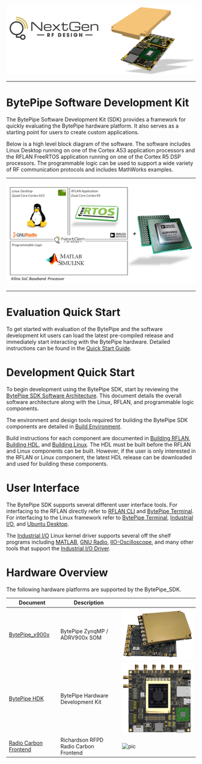 ![logo](docs/BytePipe_Logo.png)

---

# BytePipe Software Development Kit

The BytePipe Software Development Kit (SDK) provides a framework for quickly evaluating the BytePipe hardware platform.  It also serves as a starting point for users to create custom applications.  

Below is a high level block diagram of the software.  The software includes Linux Desktop running on one of the Cortex A53 application processors and the RFLAN FreeRTOS application running on one of the Cortex R5 DSP processors.  The programmable logic can be used to support a wide variety of RF communication protocols and includes MathWorks examples.  

---

![sdk_01](docs/Architecture/sdk_01.png)

---

# Evaluation Quick Start

To get started with evaluation of the BytePipe and the software development kit users can load the latest pre-compiled release and immediately start interacting with the BytePipe hardware.  Detailed instructions can be found in the [Quick Start Guide](docs/QuickStart/QuickStart.md).


# Development Quick Start

To begin development using the BytePipe SDK, start by reviewing the [BytePipe SDK Software Architecture](docs/Architecture/Architecture.md).  This document details the overall software architecture along with the Linux, RFLAN, and programmable logic components.

The environment and design tools required for building the BytePipe SDK components are detailed in [Build Environment](docs/BuildEnv/BuildEnv.md).

Build instructions for each component are documented in [Building RFLAN](docs/RflanBuild/RflanBuild.md), [Building HDL](docs/HdlBuild/HdlBuild.md), and [Building Linux](docs/LinuxBuild/LinuxBuild.md).  The HDL must be built before the RFLAN and Linux components can be built.  However, if the user is only interested in the RFLAN or Linux component, the latest HDL release can be downloaded and used for building these components.  

# User Interface

The BytePipe SDK supports several different user interface tools.  For interfacing to the RFLAN directly refer to [RFLAN CLI](docs/RflanCli/RflanCli.md) and [BytePipe Terminal](docs/BytePipeTerminal/BytePipeTerminal.md).  For interfacing to the Linux framework refer to [BytePipe Terminal](docs/BytePipeTerminal/BytePipeTerminal.md), [Industrial I/O](docs/IIO/IIO.md), and [Ubuntu Desktop](docs/Ubuntu/Ubuntu.md).

The [Industrial I/O](docs/IIO/IIO.md) Linux kernel driver supports several off the shelf programs including [MATLAB](docs/Matlab/Matlab.md), [GNU Radio](docs/GnuRadio/GnuRadio.md), [IIO-Oscilloscope](docs/IIO-Oscilloscope/IIO-Oscilloscope.md), and many other tools that support the [Industrial I/O Driver](https://www.kernel.org/doc/html/v5.0/driver-api/iio/index.html).


# Hardware Overview

The following hardware platforms are supported by the BytePipe_SDK.

|  Document                                                             | Description                           |                                                                   |
|-----------------------------------------------------------------------|---------------------------------------|-------------------------------------------------------------------|
| [BytePipe_x900x](hardware/BytePipe_x900x/Overview/Overview.md)                 | BytePipe ZynqMP / ADRV900x SOM        | ![pic](hardware/BytePipe_x900x/Overview/bytepipe_x900x.png)               |
| [BytePipe HDK](hardware/hdk/Overview/Overview.md)                     | BytePipe Hardware Development Kit     | ![pic](hardware/hdk/Overview/platform.png)                        |
| [Radio Carbon Frontend](hardware/RadioCarbon/Overview/Overview.md)    | Richardson RFPD Radio Carbon Frontend | ![pic](hardware/RadioCarbon/Overview/radio_carbon.png)            |



